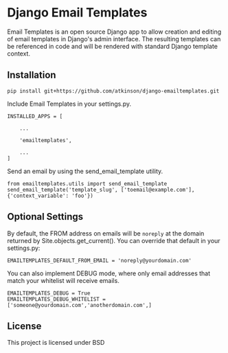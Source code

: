 
# Django Email Templates

Email Templates is an open source Django app to allow creation and editing of email templates in Django's admin interface. The resulting templates can be referenced in code and will be rendered with standard Django template context.


## Installation

    pip install git+https://github.com/atkinson/django-emailtemplates.git


Include Email Templates in your settings.py.

    INSTALLED_APPS = [

        ...

        'emailtemplates',

        ...
    ]

Send an email by using the send_email_template utility.

    from emailtemplates.utils import send_email_template
    send_email_template('template_slug', ['toemail@example.com'], {'context_variable': 'foo'})


## Optional Settings

By default, the FROM address on emails will be `noreply` at the domain returned by Site.objects.get_current(). You can override that default in your settings.py:

    EMAILTEMPLATES_DEFAULT_FROM_EMAIL = 'noreply@yourdomain.com'

You can also implement DEBUG mode, where only email addresses that match your whitelist will receive emails.

    EMAILTEMPLATES_DEBUG = True
    EMAILTEMPLATES_DEBUG_WHITELIST = ['someone@yourdomain.com','anotherdomain.com',]



## License

This project is licensed under BSD
